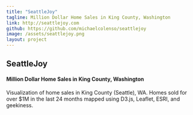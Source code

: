 ```yaml
---
title: "SeattleJoy"
tagline: Million Dollar Home Sales in King County, Washington
link: http://seattlejoy.com
github: https://github.com/michaelcolenso/seattlejoy
image: /assets/seattlejoy.png
layout: project
---
```

## SeattleJoy
#### Million Dollar Home Sales in King County, Washington

Visualization of home sales in King County (Seattle), WA. Homes sold for over $1M in the last 24 months mapped using D3.js, Leaflet, ESRI, and geekiness.
